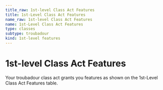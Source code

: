 ```yaml
---
title_raw: 1st-level Class Act Features
title: 1st-Level Class Act Features
name_raw: 1st-level Class Act Features
name: 1st-Level Class Act Features
type: classes
subtype: troubadour
kind: 1st-level features
---
```


# 1st-level Class Act Features

Your troubadour class act grants you features as shown on the 1st-Level Class Act Features table.

